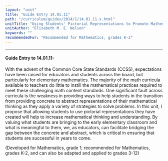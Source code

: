 ```yaml
---
layout: "unit"
title: "Guide Entry 14.01.11"
path: "/curriculum/guides/2014/1/14.01.11.x.html"
unitTitle: "Using Students' Pictorial Representations to Promote Mathematical Thinking"
unitAuthor: "Elizabeth M. E. Nelson"
keywords: ""
recommendedFor: "Recommended for Mathematics, grades K-2"
---
```

<body>
<hr/>
<h4>
Guide Entry to 14.01.11:
</h4>
<p>
With the advent of the Common Core State Standards (CCSS), expectations have been raised for educators and students across the board, but particularly for elementary mathematics. The majority of the math curricula available to teachers do little to instill the mathematical practices required to meet these challenging math content standards. One significant fault across curricula is the weakness in providing ways to help students in the transition from providing concrete to abstract representations of their mathematical thinking as they apply a variety of strategies to solve problems. In this unit, I propose that allowing students to use pictorial representations they have created will help to increase mathematical thinking and understanding. By valuing what students are bringing to the early elementary classroom and what is meaningful to them, we, as educators, can facilitate bridging the gap between the concrete and abstract, which is critical in ensuring that students are successful in years to come.
</p>
<p>
(Developed for Mathematics, grade 1; recommended for Mathematics, grades K-2, and can also be adapted and applied to grades 3-12)
<b>
</b>
</p>
</body>